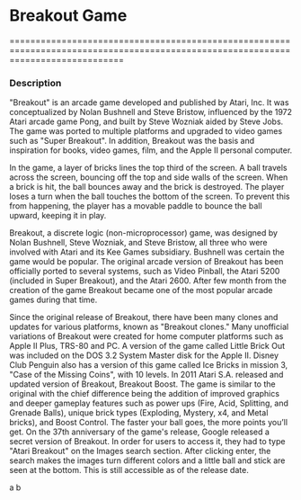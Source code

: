 # Breakout Game
==================================================================================================================================

### Description

   "Breakout" is an arcade game developed and published by Atari, Inc. It was conceptualized by Nolan Bushnell and Steve Bristow, influenced by the 1972 Atari arcade game Pong, and built by Steve Wozniak aided by Steve Jobs. The game was ported to multiple platforms and upgraded to video games such as "Super Breakout". In addition, Breakout was the basis and inspiration for books, video games, film, and the Apple II personal computer.

   In the game, a layer of bricks lines the top third of the screen. A ball travels across the screen, bouncing off the top and side walls of the screen. When a brick is hit, the ball bounces away and the brick is destroyed. The player loses a turn when the ball touches the bottom of the screen. To prevent this from happening, the player has a movable paddle to bounce the ball upward, keeping it in play.

   Breakout, a discrete logic (non-microprocessor) game, was designed by Nolan Bushnell, Steve Wozniak, and Steve Bristow, all three who were involved with Atari and its Kee Games subsidiary. Bushnell was certain the game would be popular. The original arcade version of Breakout has been officially ported to several systems, such as Video Pinball, the Atari 5200 (included in Super Breakout), and the Atari 2600. After few month from the creation of the game Breakout became one of the most popular arcade games during that time.

   Since the original release of Breakout, there have been many clones and updates for various platforms, known as "Breakout clones." Many unofficial variations of Breakout were created for home computer platforms such as Apple II Plus, TRS-80 and PC. A version of the game called Little Brick Out was included on the DOS 3.2 System Master disk for the Apple II. Disney Club Penguin also has a version of this game called Ice Bricks in mission 3, "Case of the Missing Coins", with 10 levels. In 2011 Atari S.A. released and updated version of Breakout, Breakout Boost. The game is similar to the original with the chief difference being the addition of improved graphics and deeper gameplay features such as power ups (Fire, Acid, Splitting, and Grenade Balls), unique brick types (Exploding, Mystery, x4, and Metal bricks), and Boost Control. The faster your ball goes, the more points you’ll get. On the 37th anniversary of the game's release, Google released a secret version of Breakout.  In order for users to access it, they had to type "Atari Breakout" on the Images search section. After clicking enter, the search makes the images turn different colors and a little ball and stick are seen at the bottom. This is still accessible as of the release date.

a
b
